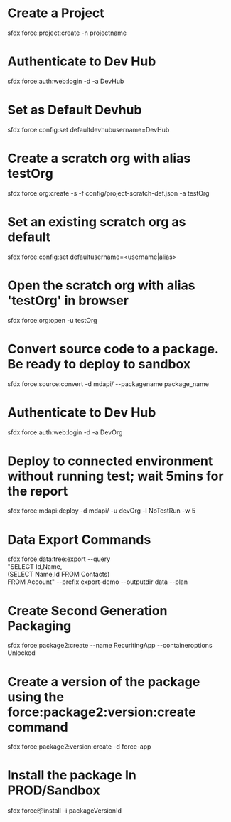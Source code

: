 # Create a Project
sfdx force:project:create -n projectname

# Authenticate to Dev Hub
sfdx force:auth:web:login -d -a DevHub

# Set as Default Devhub
sfdx force:config:set defaultdevhubusername=DevHub

# Create a scratch org with alias testOrg
sfdx force:org:create -s -f config/project-scratch-def.json -a testOrg

# Set an existing scratch org as default
sfdx force:config:set defaultusername=<username|alias>

# Open the scratch org with alias 'testOrg' in browser
sfdx force:org:open -u testOrg

# Convert source code to a package. Be ready to deploy to sandbox
sfdx force:source:convert -d mdapi/ --packagename package_name

# Authenticate to Dev Hub
sfdx force:auth:web:login -d -a DevOrg 

# Deploy to connected environment without running test; wait 5mins for the report
sfdx force:mdapi:deploy -d mdapi/ -u devOrg -l NoTestRun -w 5

# Data Export Commands
sfdx force:data:tree:export --query \
      "SELECT Id,Name, \
       (SELECT Name,Id FROM Contacts) \
       FROM Account" --prefix export-demo --outputdir data --plan

# Create Second Generation Packaging
sfdx force:package2:create --name RecuritingApp --containeroptions Unlocked

# Create a version of the package using the force:package2:version:create command
sfdx force:package2:version:create -d force-app

# Install the package In PROD/Sandbox
sfdx force:package:install -i packageVersionId
